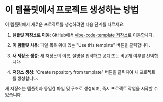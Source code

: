 # 이 템플릿에서 프로젝트 생성하는 방법

이 템플릿에서 새로운 프로젝트를 생성하려면 다음 단계를 따르세요:

1. **템플릿 저장소로 이동**: GitHub에서 [vibe-code-template 저장소](https://github.com/fliklab/vibe-code-template)로 이동합니다.

2. **이 템플릿 사용**: 파일 목록 위에 있는 "Use this template" 버튼을 클릭합니다.

3. **새 저장소 생성**: 새 저장소의 이름, 설명을 입력하고 공개 또는 비공개 여부를 선택합니다.

4. **저장소 생성**: "Create repository from template" 버튼을 클릭하여 새 프로젝트를 생성합니다.

새 저장소는 템플릿과 동일한 파일 및 구조로 생성되며, 즉시 프로젝트 작업을 시작할 수 있습니다.
